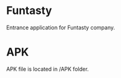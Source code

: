 # Funtasty

Entrance application for Funtasty company.

# APK
  APK file is located in /APK folder.
